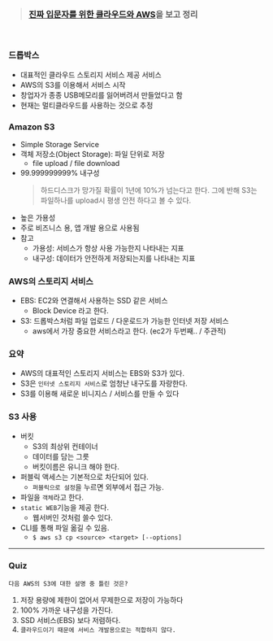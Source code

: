 > ###  [진짜 입문자를 위한 클라우드와 AWS](https://www.inflearn.com/course/aws-starter/dashboard)을 보고 정리

<br>

### 드롭박스
- 대표적인 클라우드 스토리지 서비스 제공 서비스
- AWS의 S3를 이용해서 서비스 시작
- 창업자가 종종 USB메모리를 잃어버려서 만들었다고 함
- 현재는 멀티클라우드를 사용하는 것으로 추정

### Amazon S3
- Simple Storage Service
- 객체 저장소(Object Storage): 파일 단위로 저장
  - file upload / file download
- 99.999999999% 내구성
  > 하드디스크가 망가질 확률이 1년에 10%가 넘는다고 한다. 그에 반해 S3는 파일하나를 upload시 평생 안전 하다고 볼 수 있다. 
- 높은 가용성
- 주로 비즈니스 용, 앱 개발 용으로 사용됨
- 참고
  - 가용성: 서비스가 항상 사용 가능한지 나타내는 지표
  - 내구성: 데이터가 안전하게 저장되는지를 나타내는 지표

### AWS의 스토리지 서비스
- EBS: EC2와 연결해서 사용하는 SSD 같은 서비스
  - Block Device 라고 한다.
- S3: 드롭박스처럼 파일 업로드 / 다운로드가 가능한 인터넷 저장 서비스
  - aws에서 가장 중요한 서비스라고 한다. (ec2가 두번째.. / 주관적)

### 요약
- AWS의 대표적인 스토리지 서비스는 EBS와 S3가 있다.
- S3은 `인터넷 스토리지 서비스`로 엄청난 내구도를 자랑한다.
- S3를 이용해 새로운 비니지스 / 서비스를 만들 수 있다

### S3 사용
- 버킷
  - S3의 최상위 컨테이너
  - 데이터를 담는 그릇
  - 버킷이름은 유니크 해야 한다.
- 퍼블릭 액세스는 기본적으로 차단되어 있다.
  - `퍼블릭으로 설정`을 누르면 외부에서 접근 가능.
- 파일을 `객체`라고 한다.
- `static WEB`기능을 제공 한다.
  - 웹서버인 것처럼 쓸수 있다.
- CLI를 통해 파일 옮길 수 있음.
  - `$ aws s3 cp <source> <target> [--options]`
  
---
### Quiz
`다음 AWS의 S3에 대한 설명 중 틀린 것은?`
1. 저장 용량에 제한이 없어서 무제한으로 저장이 가능하다
2. 100% 가까운 내구성을 가진다.
3. SSD 서비스(EBS) 보다 저렴하다.
4. `클라우드이기 때문에 서비스 개발용으로는 적합하지 않다.`




